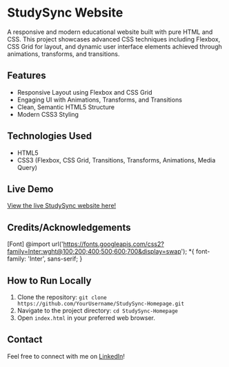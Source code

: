 # StudySync Website

A responsive and modern educational website built with pure HTML and CSS. This project showcases advanced CSS techniques including Flexbox, CSS Grid for layout, and dynamic user interface elements achieved through animations, transforms, and transitions.

## Features

* Responsive Layout using Flexbox and CSS Grid
* Engaging UI with Animations, Transforms, and Transitions
* Clean, Semantic HTML5 Structure
* Modern CSS3 Styling

## Technologies Used

* HTML5
* CSS3 (Flexbox, CSS Grid, Transitions, Transforms, Animations, Media Query)


## Live Demo
[View the live StudySync website here!](https://jtanu1654.github.io/StudySync-Homepage/)

## Credits/Acknowledgements 
[Font]
@import url('https://fonts.googleapis.com/css2?family=Inter:wght@100;200;400;500;600;700&display=swap');
*{
    font-family: 'Inter', sans-serif;
}


## How to Run Locally

1.  Clone the repository:
    `git clone https://github.com/YourUsername/StudySync-Homepage.git`
2.  Navigate to the project directory:
    `cd StudySync-Homepage`
3.  Open `index.html` in your preferred web browser.

## Contact

Feel free to connect with me on [LinkedIn](https://www.linkedin.com/in/tanushree-jatia-443b2a186)!
